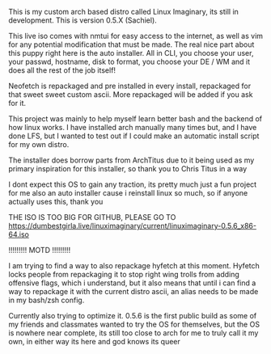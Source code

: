 This is my custom arch based distro called Linux Imaginary, its still in development. This is version 0.5.X (Sachiel).

This live iso comes with nmtui for easy access to the internet, as well as vim for any potential modification that must be made.
The real nice part about this puppy right here is the auto installer. All in CLI, you choose your user, your passwd, hostname, disk to format, you choose your DE / WM and it does all the rest of the job itself!

Neofetch is repackaged and pre installed in every install, repackaged for that sweet sweet custom ascii. More repackaged will be added if you ask for it.

This project was mainly to help myself learn better bash and the backend of how linux works. I have installed arch manually many times but, and I have done LFS, but I wanted to test out if I could make an automatic install script for my own distro.

The installer does borrow parts from ArchTitus due to it being used as my primary inspiration for this installer, so thank you to Chris Titus in a way

I dont expect this OS to gain any traction, its pretty much just a fun project for me also an auto installer cause i reinstall linux so much, so if anyone actually uses this, thank you

THE ISO IS TOO BIG FOR GITHUB, PLEASE GO TO <https://dumbestgirla.live/linuximaginary/current/linuximaginary-0.5.6_x86-64.iso>

!!!!!!!!!
  MOTD
!!!!!!!!!

I am trying to find a way to also repackage hyfetch at this moment. Hyfetch locks people from repackaging it to stop right wing trolls from adding offensive flags, which i understand, but it also means that until i can find a way to repackage it with the current distro ascii, an alias needs to be made in my bash/zsh config.

Currently also trying to optimize it. 0.5.6 is the first public build as some of my friends and classmates wanted to try the OS for themselves, but the OS is nowhere near complete, its still too close to arch for me to truly call it my own, in either way its here and god knows its queer
